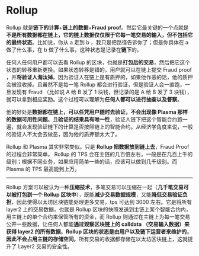 # Rollup

Rollup 就是**链下的计算**+**链上的数据**+**Fraud proof**。然后它最关键的一个点就是**不是所有数据都在链上，它的链上数据仅仅限于它每一笔交易的输入，但不包括它的最终状态**。比如说，你从 a 走到 b ，我只是把路径告诉你了；但是你具体在 a 做了什么事，在 b 做了什么事，这种状态是记录在**链下**的。

任何人任何用户都可以去看 Rollup 的区块，也就是**打包后的交易**，然后把它这个状态的转移重新更换。如果状态转移是错的，用户就可以在链上提交 Fraud proof ，并**将验证人淘汰掉**。因为验证人在链上是有质押的，如果他作恶的话，他的质押会被没收掉。且虽然不是每一笔 Rollup 都会进行验证，但是验证人会一直跑，一旦发现有 Fraud （比如说 A 给 B 发了 1 块钱，但记录的是 A 给 B 发了 3 块钱），就可以拿到相应奖励。这个过程可以理解为**任何人都可以进行抽查以及督察**。

他的好处是**数据都在链上，可以任凭用户随时去验证，不会出现像 Plasma 那样的数据可用性问题**。且**验证的结果具有唯一性**，验证人链下把这个智能合约跑一遍，就会发现验证链下的计算是否按照链上的智能合约。从经济学角度来说，一般的验证人不太会去做恶，因为他的质押额太大了。

Rollup 和 Plasma 其实非常类似。只是 **Rollup 把数据放到链上去**，Fraud Proof 的过程会非常简单。 Rollup 的 TPS 会在主链的几百倍左右，一般是在几百上千的级别；根据不同业务，如果应用简单一些的话，应该可以做到几千级别。而 Plasma 的 TPS 最高能到上万。

------

Rollup 方案可以被认为一种**压缩技术**，多笔交易可以压缩在一起（**几千笔交易可以被打包到一个 Rollup 区块中**），既能**减少交易数据规模**，又能**降低交易验证负担**，因此使得以太坊区块链能处理更多交易，tps 可达到 3000 左右。它是将所有 layer2 上的交易数据，也就是 Rollup 区块的快照发送到主链上某个智能合约内，用主链上的单个合约来保管所有的资金，而 Rollup 则通过在主链上为每一笔交易公开一些数据，让任何人都能**通过观察区块链上的 calldata （交易输入数据）来获得 layer2 的所有数据**。**Rollup 区块的状态是由用户以及链下运营者来维护的，因此不会占用主链的存储空间**。所有交易的收据都存储在以太坊区块链上，这就提升了 Layer2 交易的安全性。